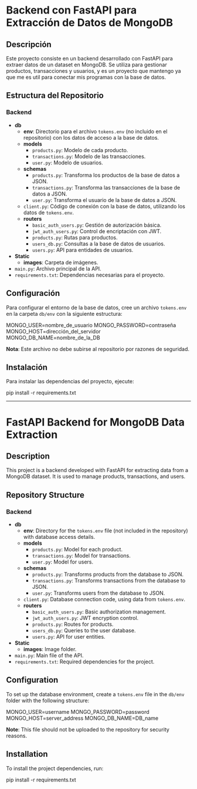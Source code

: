# Backend con FastAPI para Extracción de Datos de MongoDB

## Descripción
Este proyecto consiste en un backend desarrollado con FastAPI para extraer datos de un dataset en MongoDB. Se utiliza para gestionar productos, transacciones y usuarios, y es un proyecto que mantengo ya que me es util para conectar mis programas con la base de datos.

## Estructura del Repositorio
### Backend
- **db**
  - **env**: Directorio para el archivo `tokens.env` (no incluido en el repositorio) con los datos de acceso a la base de datos.
  - **models**
    - `products.py`: Modelo de cada producto.
    - `transactions.py`: Modelo de las transacciones.
    - `user.py`: Modelo de usuarios.
  - **schemas**
    - `products.py`: Transforma los productos de la base de datos a JSON.
    - `transactions.py`: Transforma las transacciones de la base de datos a JSON.
    - `user.py`: Transforma el usuario de la base de datos a JSON.
  - `client.py`: Código de conexión con la base de datos, utilizando los datos de `tokens.env`.
  - **routers**
    - `basic_auth_users.py`: Gestión de autorización básica.
    - `jwt_auth_users.py`: Control de encriptación con JWT.
    - `products.py`: Rutas para productos.
    - `users_db.py`: Consultas a la base de datos de usuarios.
    - `users.py`: API para entidades de usuarios.
- **Static**
  - **images**: Carpeta de imágenes.
- `main.py`: Archivo principal de la API.
- `requirements.txt`: Dependencias necesarias para el proyecto.

## Configuración
Para configurar el entorno de la base de datos, cree un archivo `tokens.env` en la carpeta `db/env` con la siguiente estructura:

MONGO_USER=nombre_de_usuario
MONGO_PASSWORD=contraseña
MONGO_HOST=dirección_del_servidor
MONGO_DB_NAME=nombre_de_la_DB

**Nota**: Este archivo no debe subirse al repositorio por razones de seguridad.

## Instalación
Para instalar las dependencias del proyecto, ejecute:

pip install -r requirements.txt

---------------

# FastAPI Backend for MongoDB Data Extraction

## Description
This project is a backend developed with FastAPI for extracting data from a MongoDB dataset. It is used to manage products, transactions, and users.

## Repository Structure
### Backend
- **db**
  - **env**: Directory for the `tokens.env` file (not included in the repository) with database access details.
  - **models**
    - `products.py`: Model for each product.
    - `transactions.py`: Model for transactions.
    - `user.py`: Model for users.
  - **schemas**
    - `products.py`: Transforms products from the database to JSON.
    - `transactions.py`: Transforms transactions from the database to JSON.
    - `user.py`: Transforms users from the database to JSON.
  - `client.py`: Database connection code, using data from `tokens.env`.
  - **routers**
    - `basic_auth_users.py`: Basic authorization management.
    - `jwt_auth_users.py`: JWT encryption control.
    - `products.py`: Routes for products.
    - `users_db.py`: Queries to the user database.
    - `users.py`: API for user entities.
- **Static**
  - **images**: Image folder.
- `main.py`: Main file of the API.
- `requirements.txt`: Required dependencies for the project.

## Configuration
To set up the database environment, create a `tokens.env` file in the `db/env` folder with the following structure:

MONGO_USER=username
MONGO_PASSWORD=password
MONGO_HOST=server_address
MONGO_DB_NAME=DB_name

**Note**: This file should not be uploaded to the repository for security reasons.

## Installation
To install the project dependencies, run:

pip install -r requirements.txt


